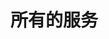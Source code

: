 <!--
 * @Description: 
 * @Author: mali
 * @Date: 2023-10-19 11:38:36
 * @LastEditTime: 2023-10-19 11:38:48
 * @LastEditors: VSCode
 * @Reference: 
-->
# 所有的服务